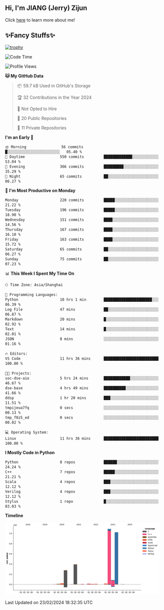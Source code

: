 ## Hi, I'm JIANG (Jerry) Zijun

Click [here](https://jzjerry.github.io/about/) to learn more about me!

## ✨Fancy Stuffs✨
[![trophy](https://github-profile-trophy.vercel.app/?username=jzjerry&theme=onedark)](https://github.com/ryo-ma/github-profile-trophy)
<!--START_SECTION:waka-->
![Code Time](http://img.shields.io/badge/Code%20Time-262%20hrs%205%20mins-blue)

![Profile Views](http://img.shields.io/badge/Profile%20Views-1-blue)

**🐱 My GitHub Data** 

> 📦 59.7 kB Used in GitHub's Storage 
 > 
> 🏆 32 Contributions in the Year 2024
 > 
> 🚫 Not Opted to Hire
 > 
> 📜 20 Public Repositories 
 > 
> 🔑 11 Private Repositories 
 > 
**I'm an Early 🐤** 

```text
🌞 Morning                56 commits          █░░░░░░░░░░░░░░░░░░░░░░░░   05.40 % 
🌆 Daytime                550 commits         █████████████░░░░░░░░░░░░   53.04 % 
🌃 Evening                366 commits         █████████░░░░░░░░░░░░░░░░   35.29 % 
🌙 Night                  65 commits          ██░░░░░░░░░░░░░░░░░░░░░░░   06.27 % 
```
📅 **I'm Most Productive on Monday** 

```text
Monday                   220 commits         █████░░░░░░░░░░░░░░░░░░░░   21.22 % 
Tuesday                  196 commits         █████░░░░░░░░░░░░░░░░░░░░   18.90 % 
Wednesday                151 commits         ████░░░░░░░░░░░░░░░░░░░░░   14.56 % 
Thursday                 167 commits         ████░░░░░░░░░░░░░░░░░░░░░   16.10 % 
Friday                   163 commits         ████░░░░░░░░░░░░░░░░░░░░░   15.72 % 
Saturday                 65 commits          ██░░░░░░░░░░░░░░░░░░░░░░░   06.27 % 
Sunday                   75 commits          ██░░░░░░░░░░░░░░░░░░░░░░░   07.23 % 
```


📊 **This Week I Spent My Time On** 

```text
🕑︎ Time Zone: Asia/Shanghai

💬 Programming Languages: 
Python                   10 hrs 1 min        ██████████████████████░░░   86.39 % 
Log File                 47 mins             ██░░░░░░░░░░░░░░░░░░░░░░░   06.87 % 
Markdown                 20 mins             █░░░░░░░░░░░░░░░░░░░░░░░░   02.92 % 
Text                     14 mins             █░░░░░░░░░░░░░░░░░░░░░░░░   02.01 % 
JSON                     8 mins              ░░░░░░░░░░░░░░░░░░░░░░░░░   01.16 % 

🔥 Editors: 
VS Code                  11 hrs 36 mins      █████████████████████████   100.00 % 

🐱‍💻 Projects: 
soc-dse-aio              5 hrs 24 mins       ████████████░░░░░░░░░░░░░   46.67 % 
dse-base                 4 hrs 49 mins       ██████████░░░░░░░░░░░░░░░   41.66 % 
ddsp                     1 hr 20 mins        ███░░░░░░░░░░░░░░░░░░░░░░   11.51 % 
tmpijeua7fq              0 secs              ░░░░░░░░░░░░░░░░░░░░░░░░░   00.13 % 
tmp_f0z5_ed              0 secs              ░░░░░░░░░░░░░░░░░░░░░░░░░   00.02 % 

💻 Operating System: 
Linux                    11 hrs 36 mins      █████████████████████████   100.00 % 
```

**I Mostly Code in Python** 

```text
Python                   8 repos             ██████░░░░░░░░░░░░░░░░░░░   24.24 % 
C++                      7 repos             █████░░░░░░░░░░░░░░░░░░░░   21.21 % 
Scala                    4 repos             ███░░░░░░░░░░░░░░░░░░░░░░   12.12 % 
Verilog                  4 repos             ███░░░░░░░░░░░░░░░░░░░░░░   12.12 % 
Stylus                   1 repo              █░░░░░░░░░░░░░░░░░░░░░░░░   03.03 % 
```



**Timeline**

![Lines of Code chart](https://raw.githubusercontent.com/Jzjerry/Jzjerry/main/assets/bar_graph.png)


 Last Updated on 23/02/2024 18:32:35 UTC
<!--END_SECTION:waka-->

